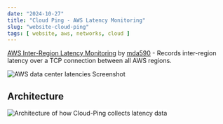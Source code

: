 ```yaml
---
date: "2024-10-27"
title: "Cloud Ping - AWS Latency Monitoring"
slug: "website-cloud-ping"
tags: [ website, aws, networks, cloud ]
---
```




[AWS Inter-Region Latency Monitoring][1] by [mda590][2] - Records inter-region latency over a TCP connection between all AWS regions.

![AWS data center latencies Screenshot][3]

## Architecture

<img src="https://github.com/mda590/cloudping.co/raw/main/images/CloudPing_architecture.png" alt="Architecture of how Cloud-Ping collects latency data" class="image-center" style="background-color:white" />



  [1]: https://www.cloudping.co/grid/p_99/timeframe/1D#
  [2]: https://github.com/mda590
  [3]: /saves/2024/10/images/cloud-ping.png
